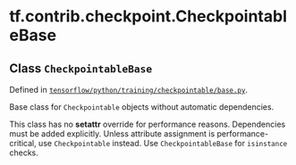 <div itemscope itemtype="http://developers.google.com/ReferenceObject">
<meta itemprop="name" content="tf.contrib.checkpoint.CheckpointableBase" />
<meta itemprop="path" content="Stable" />
</div>

# tf.contrib.checkpoint.CheckpointableBase

## Class `CheckpointableBase`





Defined in [`tensorflow/python/training/checkpointable/base.py`](/code/stable/tensorflow/python/training/checkpointable/base.py).

Base class for `Checkpointable` objects without automatic dependencies.

This class has no __setattr__ override for performance reasons. Dependencies
must be added explicitly. Unless attribute assignment is performance-critical,
use `Checkpointable` instead. Use `CheckpointableBase` for `isinstance`
checks.

